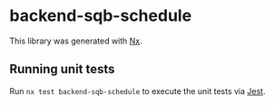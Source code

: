# backend-sqb-schedule

This library was generated with [Nx](https://nx.dev).

## Running unit tests

Run `nx test backend-sqb-schedule` to execute the unit tests via [Jest](https://jestjs.io).
